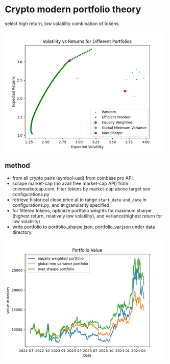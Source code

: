# Crypto modern portfolio theory

select high return, low volatility combination of tokens.

![alt text](https://github.com/finai-solutions/mpt/blob/main/img/volatility.png?raw=true)

## method

- from all crypto pairs (symbol-usd) from coinbase pro API.
- scrape market-cap (no avail free market-cap API) from coinmarketcap.com, filter tokens by market-cap above target see configurations.py
- retrieve historical close price at in range `start_date`-`end_date` in configurations.py, and at granularity specified.
- for filtered tokens, optimize portfolio weights for maximum sharpe (highest return, relatively low volatility), and variance(highest return for low volatility)
- write portfolio to portfolio_sharpe.json, portfolio_var.json under data directory.

![alt text](https://github.com/finai-solutions/mpt/blob/main/img/portfolio.png?raw=true)
